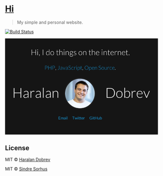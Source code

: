 # [Hi](http://hkdobrev.com/) 

> My simple and personal website.

[![Build Status](https://travis-ci.org/hkdobrev/hkdobrev.github.io.svg?branch=master)](https://travis-ci.org/hkdobrev/hkdobrev.github.io)

[![](screenshot-haralan-dobrev-hi.png)](https://hkdobrev.com/)


## License

MIT © [Haralan Dobrev](https://hkdobrev.com)

MIT © [Sindre Sorhus](https://sindresorhus.com)
